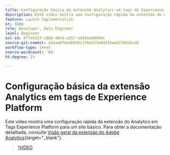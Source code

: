 ```yaml
---
title: Configuração básica da extensão Analytics em tags de Experience Platform
description: Este vídeo mostra uma configuração rápida da extensão do Analytics em Tags Experience Platform para um site básico.
feature: Launch Implementation
kt: 3586
role: Developer, Data Engineer
level: Beginner
exl-id: 07fe5327-c8b8-48cb-a357-a0426ab8494c
source-git-commit: a3eaa0feedb826c176e233e8d243ae617b816cab
workflow-type: tm+mt
source-wordcount: '63'
ht-degree: 1%

---
```


# Configuração básica da extensão Analytics em tags de Experience Platform

Este vídeo mostra uma configuração rápida da extensão do Analytics em Tags Experience Platform para um site básico. Para obter a documentação detalhada, consulte [Visão geral da extensão do Adobe Analytics](https://experienceleague.adobe.com/docs/experience-platform/tags/extensions/client/analytics/overview.html?lang=pt-BR){target="_blank"}.

>[!VIDEO](https://video.tv.adobe.com/v/28751/?quality=12&learn=on)
